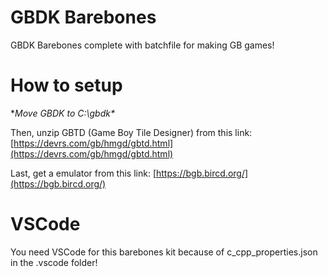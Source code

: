 # GBDK Barebones
GBDK Barebones complete with batchfile for making GB games!

# How to setup

**Move GBDK to C:\gbdk\**

Then, unzip GBTD (Game Boy Tile Designer) from this link: [https://devrs.com/gb/hmgd/gbtd.html](https://devrs.com/gb/hmgd/gbtd.html)

Last, get a emulator from this link: [https://bgb.bircd.org/](https://bgb.bircd.org/)

# VSCode
You need VSCode for this barebones kit because of c_cpp_properties.json in the .vscode folder!

